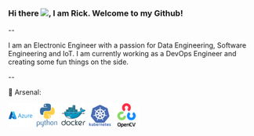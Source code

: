 ### Hi there <img src="https://raw.githubusercontent.com/MartinHeinz/MartinHeinz/master/wave.gif" width=30px>, I am Rick. Welcome to my Github!

--

I am an Electronic Engineer with a passion for Data Engineering, Software Engineering and IoT. I am currently working as a DevOps Engineer and creating some fun things on the side.

--

🧰 Arsenal:

<img src="https://github.com/devicons/devicon/blob/master/icons/azure/azure-original-wordmark.svg" alt="azure" height="50" width="50"/>
<img src="https://github.com/devicons/devicon/blob/master/icons/python/python-original-wordmark.svg" alt="python" height="50", width="50"/>
<img src="https://github.com/devicons/devicon/blob/master/icons/docker/docker-original-wordmark.svg" alt="docker" height="50", width="50"/>
<img src="https://github.com/devicons/devicon/blob/master/icons/kubernetes/kubernetes-plain-wordmark.svg" alt="k8s" height="50", width="50"/>
<img src="https://github.com/devicons/devicon/blob/master/icons/opencv/opencv-original-wordmark.svg" alt="opencv" height="50", width="50"/>



<!--
**Rick-PrometheusProj/Rick-PrometheusProj** is a ✨ _special_ ✨ repository because its `README.md` (this file) appears on your GitHub profile.

Here are some ideas to get you started:

- 🔭 I’m currently working on ...
- 🌱 I’m currently learning ...
- 👯 I’m looking to collaborate on ...
- 🤔 I’m looking for help with ...
- 💬 Ask me about ...
- 📫 How to reach me: ...
- 😄 Pronouns: ...
- ⚡ Fun fact: ...
-->
